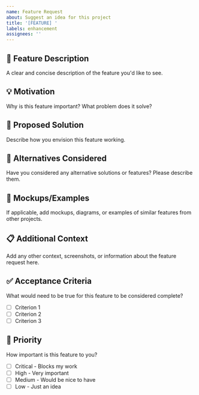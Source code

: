 ```yaml
---
name: Feature Request
about: Suggest an idea for this project
title: '[FEATURE] '
labels: enhancement
assignees: ''
---
```


## 🚀 Feature Description

A clear and concise description of the feature you'd like to see.

## 💡 Motivation

Why is this feature important? What problem does it solve?

## 📝 Proposed Solution

Describe how you envision this feature working.

## 🔄 Alternatives Considered

Have you considered any alternative solutions or features? Please describe them.

## 📸 Mockups/Examples

If applicable, add mockups, diagrams, or examples of similar features from other projects.

## 📋 Additional Context

Add any other context, screenshots, or information about the feature request here.

## ✅ Acceptance Criteria

What would need to be true for this feature to be considered complete?

- [ ] Criterion 1
- [ ] Criterion 2
- [ ] Criterion 3

## 🎯 Priority

How important is this feature to you?

- [ ] Critical - Blocks my work
- [ ] High - Very important
- [ ] Medium - Would be nice to have
- [ ] Low - Just an idea
